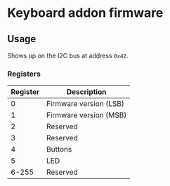 # Keyboard addon firmware

## Usage

Shows up on the I2C bus at address `0x42`.

### Registers

| Register  | Description            |
|-----------|------------------------|
| 0         | Firmware version (LSB) |
| 1         | Firmware version (MSB) |
| 2         | Reserved               |
| 3         | Reserved               |
| 4         | Buttons                |
| 5         | LED                    |
| 6-255     | Reserved               |
